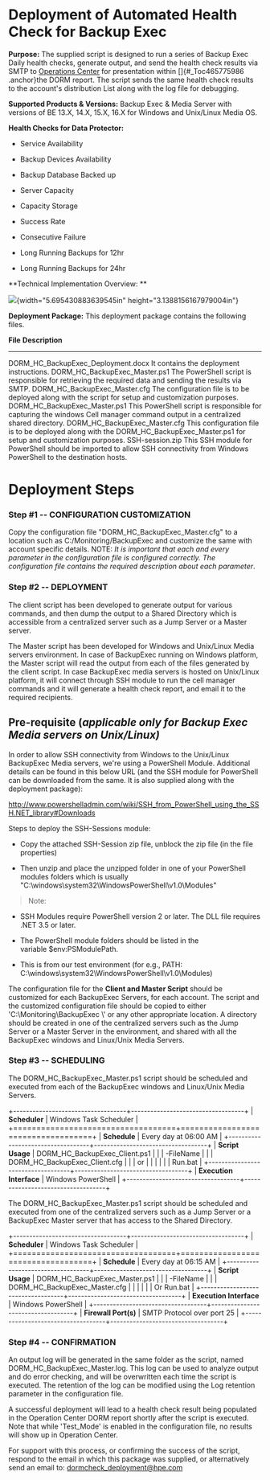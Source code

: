 **Deployment of Automated Health Check for Backup Exec**
========================================================

**Purpose:** The supplied script is designed to run a series of Backup
Exec Daily health checks, generate output, and send the health check
results via SMTP to [Operations
Center](https://oc.onerun.hpecorp.net/ui5/index.html#home) for
presentation within []{#_Toc465775986 .anchor}the DORM report. The
script sends the same health check results to the account's distribution
List along with the log file for debugging.

**Supported Products & Versions:** Backup Exec & Media Server with
versions of BE 13.X, 14.X, 15.X, 16.X for Windows and Unix/Linux Media
OS.

**Health Checks for Data Protector:**

-   Service Availability

-   Backup Devices Availability

-   Backup Database Backed up

-   Server Capacity

-   Capacity Storage

-   Success Rate

-   Consecutive Failure

-   Long Running Backups for 12hr

-   Long Running Backups for 24hr

**Technical Implementation Overview: **

![](media/image1.png){width="5.695430883639545in"
height="3.1388156167979004in"}

**Deployment Package:** This deployment package contains the following
files.

  **File**                                **Description**
  --------------------------------------- ---------------------------------------------------------------------------------------------------------------------------------
  DORM\_HC\_BackupExec\_Deployment.docx   It contains the deployment instructions.
  DORM\_HC\_BackupExec\_Master.ps1        The PowerShell script is responsible for retrieving the required data and sending the results via SMTP.
  DORM\_HC\_BackupExec\_Master.cfg        The configuration file is to be deployed along with the script for setup and customization purposes.
  DORM\_HC\_BackupExec\_Master.ps1        This PowerShell script is responsible for capturing the windows Cell manager command output in a centralized shared directory.
  DORM\_HC\_BackupExec\_Master.cfg        This configuration file is to be deployed along with the DORM\_HC\_BackupExec\_Master.ps1 for setup and customization purposes.
  SSH-session.zip                         This SSH module for PowerShell should be imported to allow SSH connectivity from Windows PowerShell to the destination hosts.

**Deployment Steps**
====================

### Step \#1 -- CONFIGURATION CUSTOMIZATION 

Copy the configuration file "DORM\_HC\_BackupExec\_Master.cfg" to a
location such as C:/Monitoring/BackupExec and customize the same with
account specific details. NOTE: *It is important that each and every
parameter in the configuration file is configured correctly. The
configuration file contains the required description about each
parameter*.

### Step \#2 -- DEPLOYMENT 

The client script has been developed to generate output for various
commands, and then dump the output to a Shared Directory which is
accessible from a centralized server such as a Jump Server or a Master
server.

The Master script has been developed for Windows and Unix/Linux Media
servers environment. In case of BackupExec running on Windows platform,
the Master script will read the output from each of the files generated
by the client script. In case BackupExec media servers is hosted on
Unix/Linux platform, it will connect through SSH module to run the cell
manager commands and it will generate a health check report, and email
it to the required recipients.

Pre-requisite (*applicable only for Backup Exec Media servers on Unix/Linux)*
-----------------------------------------------------------------------------

In order to allow SSH connectivity from Windows to the Unix/Linux
BackupExec Media servers, we're using a PowerShell Module. Additional
details can be found in this below URL (and the SSH module for
PowerShell can be downloaded from the same. It is also supplied along
with the deployment package):

<http://www.powershelladmin.com/wiki/SSH_from_PowerShell_using_the_SSH.NET_library#Downloads>

Steps to deploy the SSH-Sessions module:

-   Copy the attached SSH-Session zip file, unblock the zip file (in the
    file properties)

-   Then unzip and place the unzipped folder in one of your PowerShell
    modules folders which is usually
    "C:\\windows\\system32\\WindowsPowerShell\\v1.0\\Modules"

> Note:

-   SSH Modules require PowerShell version 2 or later. The DLL file
    requires .NET 3.5 or later.

-   The PowerShell module folders should be listed in the
    variable \$env:PSModulePath.

-   This is from our test environment (for e.g., PATH:
    C:\\windows\\system32\\WindowsPowerShell\\v1.0\\Modules)

The configuration file for the **Client and Master Script** should be
customized for each BackupExec Servers, for each account. The script and
the customized configuration file should be copied to either
'C:\\Monitoring\\BackupExec \\' or any other appropriate location. A
directory should be created in one of the centralized servers such as
the Jump Server or a Master Server in the environment, and shared with
all the BackupExec windows and Linux/Unix Media Servers.

### Step \#3 -- SCHEDULING 

The DORM\_HC\_BackupExec\_Master.ps1 script should be scheduled and
executed from each of the BackupExec windows and Linux/Unix Media
Servers.

+-----------------------------------+-----------------------------------+
| **Scheduler**                     | Windows Task Scheduler            |
+===================================+===================================+
| **Schedule**                      | Every day at 06:00 AM             |
+-----------------------------------+-----------------------------------+
| **Script Usage**                  | DORM\_HC\_BackupExec\_Client.ps1  |
|                                   | -FileName                         |
|                                   | DORM\_HC\_BackupExec\_Client.cfg  |
|                                   | or                                |
|                                   |                                   |
|                                   | Run.bat                           |
+-----------------------------------+-----------------------------------+
| **Execution Interface**           | Windows PowerShell                |
+-----------------------------------+-----------------------------------+

The DORM\_HC\_BackupExec\_Master.ps1 script should be scheduled and
executed from one of the centralized servers such as a Jump Server or a
BackupExec Master server that has access to the Shared Directory.

+-----------------------------------+-----------------------------------+
| **Scheduler**                     | Windows Task Scheduler            |
+===================================+===================================+
| **Schedule**                      | Every day at 06:15 AM             |
+-----------------------------------+-----------------------------------+
| **Script Usage**                  | DORM\_HC\_BackupExec\_Master.ps1  |
|                                   | -FileName                         |
|                                   | DORM\_HC\_BackupExec\_Master.cfg  |
|                                   |                                   |
|                                   | Or Run.bat                        |
+-----------------------------------+-----------------------------------+
| **Execution Interface**           | Windows PowerShell                |
+-----------------------------------+-----------------------------------+
| **Firewall Port(s)**              | SMTP Protocol over port 25        |
+-----------------------------------+-----------------------------------+

### Step \#4 -- CONFIRMATION 

An output log will be generated in the same folder as the script, named
DORM\_HC\_BackupExec\_Master.log. This log can be used to analyze output
and do error checking, and will be overwritten each time the script is
executed. The retention of the log can be modified using the Log
retention parameter in the configuration file.

A successful deployment will lead to a health check result being
populated in the Operation Center DORM report shortly after the script
is executed. Note that while 'Test\_Mode' is enabled in the
configuration file, no results will show up in Operation Center.

For support with this process, or confirming the success of the script,
respond to the email in which this package was supplied, or
alternatively send an email to:
[dormcheck\_deployment@hpe.com](mailto:dormcheck_deployment@hpe.com?subject=Exchange%202010%20automation%20script)
